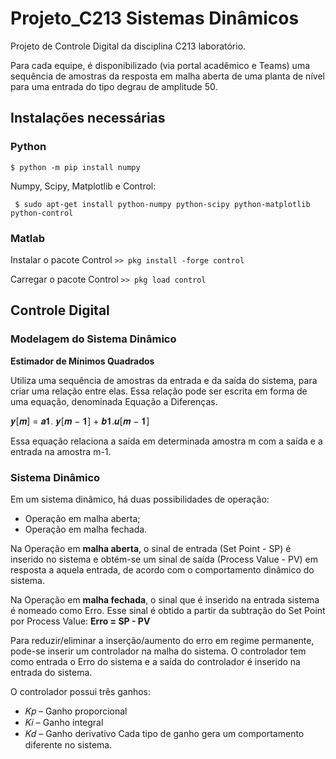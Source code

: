 # Projeto_C213 Sistemas Dinâmicos

Projeto de Controle Digital da disciplina C213 laboratório. 

Para cada equipe, é disponibilizado (via portal acadêmico e Teams) uma
sequência de amostras da resposta em malha aberta de uma planta de nível para
uma entrada do tipo degrau de amplitude 50.

## Instalações necessárias

### Python

`$ python -m pip install numpy`

Numpy, Scipy, Matplotlib e Control:

` $ sudo apt-get install python-numpy python-scipy python-matplotlib python-control`

### Matlab

Instalar o pacote Control
`>> pkg install -forge control`

Carregar o pacote Control
`>> pkg load control`

## Controle Digital

### Modelagem  do Sistema Dinâmico

 **Estimador de Mínimos Quadrados**
 
 Utiliza uma sequência de amostras da entrada e da saída do sistema, para criar uma relação entre elas. Essa relação pode ser escrita em forma de uma equação, denominada Equação a Diferenças.
 
 𝒚[𝒎] = 𝒂𝟏. 𝒚[𝒎 − 𝟏] + 𝒃𝟏.𝒖[𝒎 − 𝟏]
 
 Essa equação relaciona a saída em determinada amostra m com a saída e a entrada na amostra m-1.

 ### Sistema Dinâmico
 Em um sistema dinâmico, há duas possibilidades de operação:
- Operação em malha aberta;
- Operação em malha fechada.

Na Operação em **malha aberta**, o sinal de entrada (Set Point - SP) é inserido
no sistema e obtém-se um sinal de saída (Process Value - PV) em resposta a
aquela entrada, de acordo com o comportamento dinâmico do sistema.

Na Operação em **malha fechada**, o sinal que é inserido na entrada sistema é
nomeado como Erro. Esse sinal é obtido a partir da subtração do Set Point por
Process Value: **Erro = SP - PV**

Para reduzir/eliminar a inserção/aumento do erro em regime permanente, pode-se inserir um controlador na malha do sistema. O controlador tem como entrada o Erro do sistema e a saída do controlador é inserido na entrada do sistema. 

O controlador possui três ganhos:
- 𝐾𝑝 – Ganho proporcional
- 𝐾𝑖 – Ganho integral
-  𝐾𝑑 – Ganho derivativo
Cada tipo de ganho gera um comportamento diferente no sistema.









